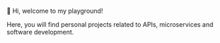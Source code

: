 👋 Hi, welcome to my playground!

Here, you will find personal projects related to APIs, microservices and software development.

<!---
Gorosc/Gorosc is a ✨ special ✨ repository because its `README.md` (this file) appears on your GitHub profile.
You can click the Preview link to take a look at your changes.
--->
